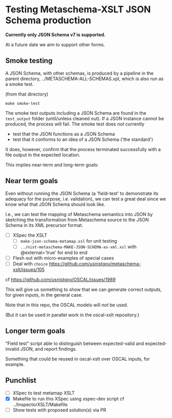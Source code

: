 # Testing Metaschema-XSLT JSON Schema production

**Currently only JSON Schema v7 is supported.**

At a future date we aim to support other forms.

## Smoke testing

A JSON Schema, with other schemas, is produced by a pipeline in the parent directory, ../METASCHEMA-ALL-SCHEMAS.xpl, which is also run as a smoke test.

(from that directory)

```
make smoke-test
```

The smoke test outputs including a JSON Schema are found in the `test_output` folder (until/unless cleaned out). If a JSON instance cannot be produced, the process will fail.
The smoke test does *not* currently

- test that the JSON functions as a JSON Schema
- test that it conforms to an idea of a JSON Schema ('the standard')

It does, however, confirm that the process terminated successfully with a file output in the expected location.

This implies near-term and long-term goals:

## Near term goals

Even without running the JSON Schema (a 'field-test' to demonstrate its adequacy for the purpose, i.e. validation), we can test a great deal since we know what that JSON Schema should look like.

I.e., we can test the mapping of Metaschema semantics into JSON by sketching the transformation from Metaschema source to the JSON Schema in its XML precursor format.

- [ ] XSpec the XSLT
  - [ ] `make-json-schema-metamap.xsl` for unit testing
  - [ ] `../nist-metaschema-MAKE-JSON-SCHEMA-as-xml.xsl` with @external='true' for end to end
- [ ] Flesh out with micro-examples of special cases
- [ ] Deal with `choice` https://github.com/usnistgov/metaschema-xslt/issues/105

cf https://github.com/usnistgov/OSCAL/issues/1989

This will give us something to show that we can generate correct outputs, for given inputs, in the general case.

Note that in this repo, the OSCAL models will *not* be used.

(But it can be used in parallel work in the oscal-xslt repository.)

## Longer term goals

"Field test" script able to distinguish between expected-valid and expected-invalid JSON, and report findings.

Something that could be reused in oscal-xslt over OSCAL inputs, for example.

## Punchlist

- [ ] XSpec to test metamap XSLT
- [x] Makefile to run this XSpec using xspec-dev script cf ../InspectorXSLT/Makefile
- [ ] Show tests with proposed solution(s) via PR
